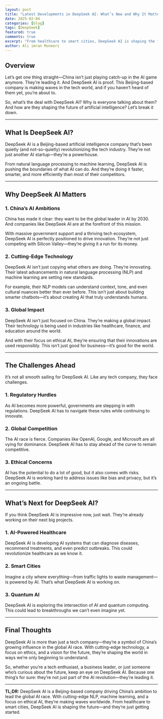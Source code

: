 ```yaml
---
layout: post
title: "Latest Developments in DeepSeek AI: What’s New and Why It Matters"
date: 2025-02-04
categories: [blog]
tags: [DeepSeek]
featured: true
comments: true
excerpt: "From healthcare to smart cities, DeepSeek AI is shaping the future—and they’re just getting started."
author: Ali imran Muneeri
---
```


## Overview

Let’s get one thing straight—China isn’t just playing catch-up in the AI game anymore. They’re leading it. And DeepSeek AI is proof. This Beijing-based company is making waves in the tech world, and if you haven’t heard of them yet, you’re about to.  

So, what’s the deal with DeepSeek AI? Why is everyone talking about them? And how are they shaping the future of artificial intelligence? Let’s break it down.  

---

## What Is DeepSeek AI?

DeepSeek AI is a Beijing-based artificial intelligence company that’s been quietly (and not-so-quietly) revolutionizing the tech industry. They’re not just another AI startup—they’re a powerhouse.  

From natural language processing to machine learning, DeepSeek AI is pushing the boundaries of what AI can do. And they’re doing it faster, smarter, and more efficiently than most of their competitors.  

---

## Why DeepSeek AI Matters

### 1. **China’s AI Ambitions**

China has made it clear: they want to be the global leader in AI by 2030. And companies like DeepSeek AI are at the forefront of this mission.  

With massive government support and a thriving tech ecosystem, DeepSeek AI is perfectly positioned to drive innovation. They’re not just competing with Silicon Valley—they’re giving it a run for its money.  

### 2. **Cutting-Edge Technology**

DeepSeek AI isn’t just copying what others are doing. They’re innovating. Their latest advancements in natural language processing (NLP) and machine learning are setting new standards.  

For example, their NLP models can understand context, tone, and even cultural nuances better than ever before. This isn’t just about building smarter chatbots—it’s about creating AI that truly understands humans.  

### 3. **Global Impact**

DeepSeek AI isn’t just focused on China. They’re making a global impact. Their technology is being used in industries like healthcare, finance, and education around the world.  

And with their focus on ethical AI, they’re ensuring that their innovations are used responsibly. This isn’t just good for business—it’s good for the world.  

---

## The Challenges Ahead

It’s not all smooth sailing for DeepSeek AI. Like any tech company, they face challenges.  

### 1. **Regulatory Hurdles**

As AI becomes more powerful, governments are stepping in with regulations. DeepSeek AI has to navigate these rules while continuing to innovate.  

### 2. **Global Competition**

The AI race is fierce. Companies like OpenAI, Google, and Microsoft are all vying for dominance. DeepSeek AI has to stay ahead of the curve to remain competitive.  

### 3. **Ethical Concerns**

AI has the potential to do a lot of good, but it also comes with risks. DeepSeek AI is working hard to address issues like bias and privacy, but it’s an ongoing battle.  

---

## What’s Next for DeepSeek AI?

If you think DeepSeek AI is impressive now, just wait. They’re already working on their next big projects.  

### 1. **AI-Powered Healthcare**

DeepSeek AI is developing AI systems that can diagnose diseases, recommend treatments, and even predict outbreaks. This could revolutionize healthcare as we know it.  

### 2. **Smart Cities**

Imagine a city where everything—from traffic lights to waste management—is powered by AI. That’s what DeepSeek AI is working on.  

### 3. **Quantum AI**

DeepSeek AI is exploring the intersection of AI and quantum computing. This could lead to breakthroughs we can’t even imagine yet.  

---

## Final Thoughts

DeepSeek AI is more than just a tech company—they’re a symbol of China’s growing influence in the global AI race. With cutting-edge technology, a focus on ethics, and a vision for the future, they’re shaping the world in ways we’re only beginning to understand.  

So, whether you’re a tech enthusiast, a business leader, or just someone who’s curious about the future, keep an eye on DeepSeek AI. Because one thing’s for sure: they’re not just part of the AI revolution—they’re leading it.  

---  

**TL;DR:** DeepSeek AI is a Beijing-based company driving China’s ambition to lead the global AI race. With cutting-edge NLP, machine learning, and a focus on ethical AI, they’re making waves worldwide. From healthcare to smart cities, DeepSeek AI is shaping the future—and they’re just getting started.
